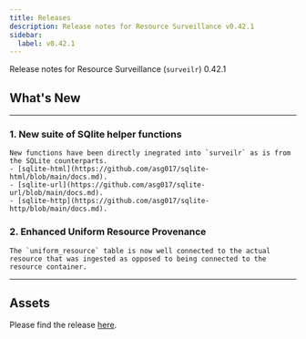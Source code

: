 ```yaml
---
title: Releases
description: Release notes for Resource Surveillance v0.42.1
sidebar:
  label: v0.42.1
---
```


Release notes for Resource Surveillance (`surveilr`) 0.42.1


## What's New
---

### 1. New suite of SQlite helper functions
    New functions have been directly inegrated into `surveilr` as is from the SQLite counterparts.
    - [sqlite-html](https://github.com/asg017/sqlite-html/blob/main/docs.md).
    - [sqlite-url](https://github.com/asg017/sqlite-url/blob/main/docs.md).
    - [sqlite-http](https://github.com/asg017/sqlite-http/blob/main/docs.md).

### 2. Enhanced Uniform Resource Provenance
    The `uniform_resource` table is now well connected to the actual resource that was ingested as opposed to being connected to the resource container.

--- 

## Assets
Please find the release [here](https://github.com/opsfolio/releases.opsfolio.com/releases/tag/0.42.1).
